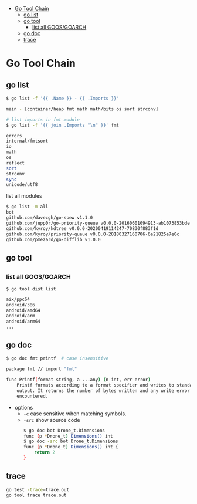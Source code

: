 [](...menustart)

- [Go Tool Chain](#125e912e5b4d16be23474018aa68afef)
    - [go list](#a7e1d632b7f0f204484907aaedbcdba6)
    - [go tool](#1c2eb2d3edc197362fa18a3512057756)
        - [list all GOOS/GOARCH](#e761880bea8f1f8b4c77ba1e0662b258)
    - [go doc](#97dafa559620d720a718b8756436b45d)
    - [trace](#04a75036e9d520bb983c5ed03b8d0182)

[](...menuend)


<h2 id="125e912e5b4d16be23474018aa68afef"></h2>

# Go Tool Chain

<h2 id="a7e1d632b7f0f204484907aaedbcdba6"></h2>

## go list

```bash
$ go list -f '{{ .Name }} - {{ .Imports }}'

main - [container/heap fmt math math/bits os sort strconv]
```


```bash
# list imports in fmt module
$ go list -f '{{ join .Imports "\n" }}' fmt

errors
internal/fmtsort
io
math
os
reflect
sort
strconv
sync
unicode/utf8
```

list all modules 

```bash
$ go list -m all
bot
github.com/davecgh/go-spew v1.1.0
github.com/jupp0r/go-priority-queue v0.0.0-20160601094913-ab1073853bde
github.com/kyroy/kdtree v0.0.0-20200419114247-70830f883f1d
github.com/kyroy/priority-queue v0.0.0-20180327160706-6e21825e7e0c
github.com/pmezard/go-difflib v1.0.0
```

<h2 id="1c2eb2d3edc197362fa18a3512057756"></h2>

## go tool

<h2 id="e761880bea8f1f8b4c77ba1e0662b258"></h2>

### list all GOOS/GOARCH

```bash
$ go tool dist list

aix/ppc64
android/386
android/amd64
android/arm
android/arm64
...
```


<h2 id="97dafa559620d720a718b8756436b45d"></h2>

## go doc

```bash
$ go doc fmt printf  # case insensitive

package fmt // import "fmt"

func Printf(format string, a ...any) (n int, err error)
    Printf formats according to a format specifier and writes to standard
    output. It returns the number of bytes written and any write error
    encountered.
```

- options
    - `-c`  case sensitive when matching symbols.
    - `-src` show source code
        ```bash
        $ go doc bot Drone_t.Dimensions
        func (p *Drone_t) Dimensions() int
        $ go doc -src bot Drone_t.Dimensions
        func (p *Drone_t) Dimensions() int {
            return 2
        }
        ```

<h2 id="04a75036e9d520bb983c5ed03b8d0182"></h2>

## trace

```bash
go test -trace=trace.out
go tool trace trace.out
```


